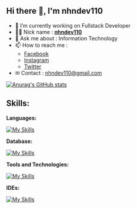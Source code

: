## Hi there 👋, I'm nhndev110

-   🔭 I’m currently working on Fullstack Developer
-   👨‍💻 Nick name : [**nhndev110**](https://github.com/nhndev110)
-   💬 Ask me about : Information Technology
-   📫 How to reach me :
    -   [Facebook](https://www.facebook.com/nhndev110)
    -   [Instagram](https://www.instagram.com/nhndev110)
    -   [Twitter](https://twitter.com/nhndev110)
-   ✉ Contact : nhndev110@gmail.com

[![Anurag's GitHub stats](https://github-readme-stats.vercel.app/api?username=nhndev110&show_icons=true&theme=dark)](https://github.com/nhndev110)

## Skills:

**Languages:**

[![My Skills](https://skillicons.dev/icons?i=html,css,sass,bootstrap,js,jquery,php&theme=dark&perline=7)](https://github.com/nhndev110)

**Database:**

[![My Skills](https://skillicons.dev/icons?i=mysql&theme=dark)](https://github.com/nhndev110)

**Tools and Technologies:**

[![My Skills](https://skillicons.dev/icons?i=git,github&theme=dark)](https://github.com/nhndev110)

**IDEs:**

[![My Skills](https://skillicons.dev/icons?i=vscode&theme=dark)](https://github.com/nhndev110)
